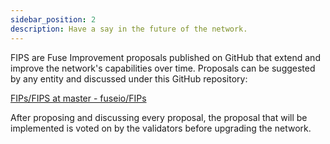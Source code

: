 ```yaml
---
sidebar_position: 2
description: Have a say in the future of the network.
---
```


FIPS are Fuse Improvement proposals published on GitHub that extend and improve the network's capabilities over time. Proposals can be suggested by any entity and discussed under this GitHub repository:

[FIPs/FIPS at master - fuseio/FIPs](https://github.com/fuseio/FIPs/tree/master/FIPS)

After proposing and discussing every proposal, the proposal that will be implemented is voted on by the validators before upgrading the network.
